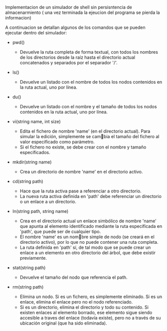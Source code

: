 Implementacion de un simulador de shell sin persisntencia de almacenarmiento ( una vez terminada la ejeucion del programa  se pierda la informacion)

A continuacion se detallan algunos de los comandos que se pueden ejecutar dentro del simulador:

+ pwd()

    - Devuelve la ruta completa de forma textual, con todos los nombres de los directorios desde la raíz hasta el directorio actual concatenados y separados por el separador '/'.


* ls()
    - Devuelve un listado con el nombre de todos los nodos contenidos en la ruta actual, uno por línea.
  
* du()
    - Devuelve un listado con el nombre y el tamaño de todos los nodos contenidos en la ruta actual, uno por línea.
  
* vi(string name, int size)
    - Edita el fichero de nombre 'name' (en el directorio actual). Para simular la edición, simplemente se cambia el tamaño del fichero al valor especificado como parámetro.
    - Si el fichero no existe, se debe crear con el nombre y tamaño especificados.
  
* mkdir(string name)
    - Crea un directorio de nombre 'name' en el directorio activo.
  
* cd(string path)
    - Hace que la ruta activa pase a referenciar a otro directorio.
    - La nueva ruta activa definida en 'path' debe referenciar un directorio o un enlace a un directorio.
  
* ln(string path, string name)
    - Crea en el directorio actual un enlace simbólico de nombre 'name' que apunta al elemento identificado mediante la ruta especificada en 'path', que puede ser de cualquier tipo.
    - El nombre 'name' es un nombre simple de nodo (se creará en el directorio activo), por lo que no puede contener una ruta completa.
    - La ruta definida en 'path' sí, de tal modo que se puede crear un enlace a un elemento en otro directorio del árbol, que debe existir previamente.
  
* stat(string path)
    - Devuelve el tamaño del nodo que referencia el path.
  
* rm(string path)
    - Elimina un nodo. Si es un fichero, es simplemente eliminado. Si es un enlace, elimina el enlace pero no el nodo referenciado.
    - Si es un directorio, elimina el directorio y todo su contenido. Si existen enlaces al elemento borrado, ese elemento sigue siendo accesible a traves del enlace (todavía existe), pero no a través de su ubicación original (que ha sido eliminada).
